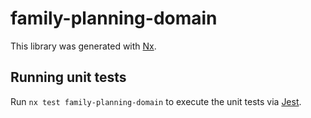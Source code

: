 # family-planning-domain

This library was generated with [Nx](https://nx.dev).

## Running unit tests

Run `nx test family-planning-domain` to execute the unit tests via [Jest](https://jestjs.io).
